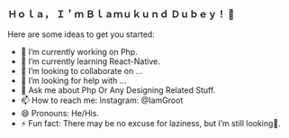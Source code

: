### Ｈｏｌａ， Ｉ＇ｍ Ｂｌａｍｕｋｕｎｄ Ｄｕｂｅｙ！ 👋

Here are some ideas to get you started:

- 🔭 I’m currently working on Php.
- 🌱 I’m currently learning React-Native.
- 👯 I’m looking to collaborate on ...
- 🤔 I’m looking for help with ...
- 💬 Ask me about Php Or Any Designing Related Stuff.
- 📫 How to reach me: Instagram: @IamGroot
- 😄 Pronouns: He/His.
- ⚡ Fun fact: There may be no excuse for laziness, but I’m still looking👀.

